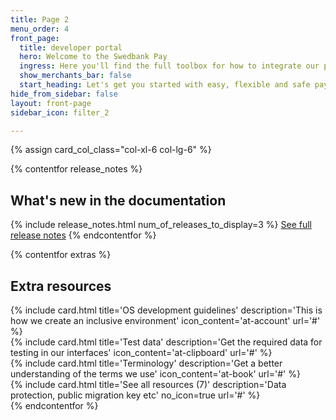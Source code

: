 ```yaml
---
title: Page 2
menu_order: 4
front_page:
  title: developer portal
  hero: Welcome to the Swedbank Pay
  ingress: Here you'll find the full toolbox for how to integrate our payment solutions and acquaint yourself with their different features and functionalities.
  show_merchants_bar: false
  start_heading: Let's get you started with easy, flexible and safe payments on your e-commerce website!
hide_from_sidebar: false
layout: front-page
sidebar_icon: filter_2

---
```


{% assign card_col_class="col-xl-6 col-lg-6" %}

{% contentfor release_notes %}
  <h2 id="front-page-release-notes">What's new in the documentation</h2>
  {% include release_notes.html num_of_releases_to_display=3 %}
  <a href="/resources/release-notes">See full release notes</a>
{% endcontentfor %}

{% contentfor extras %}
  <h2 id="front-page-extra-resources">Extra resources</h2>
  <div class="row mt-4">
      <div class="{{ card_col_class }}">
          {% include card.html title='OS development guidelines'
              description='This is how we create an inclusive environment'
              icon_content='at-account'
              url='#'
          %}
      </div>
      <div class="{{ card_col_class }}">
          {% include card.html title='Test data'
              description='Get the required data for testing in our interfaces'
              icon_content='at-clipboard'
              url='#'
          %}
      </div>
      <div class="{{ card_col_class }}">
          {% include card.html title='Terminology'
          description='Get a better understanding of the terms we use'
          icon_content='at-book'
          url='#'
          %}
      </div>
      <div class="{{ card_col_class }}">
          {% include card.html title='See all resources (7)'
              description='Data protection, public migration key etc'
              no_icon=true
              url='#'
          %}
      </div>
  </div>
{% endcontentfor %}
